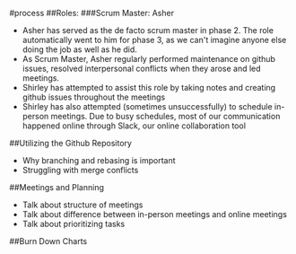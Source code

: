 #process
##Roles:
###Scrum Master: Asher
* Asher has served as the de facto scrum master in phase 2. The role automatically went to him for phase 3, as we can't imagine anyone else doing the job as well as he did.
* As Scrum Master, Asher regularly performed maintenance on github issues, resolved interpersonal conflicts when they arose and led meetings.
* Shirley has attempted to assist this role by taking notes and creating github issues throughout the meetings
* Shirley has also attempted (sometimes unsuccessfully) to schedule in-person meetings. Due to busy schedules, most of our communication happened online through Slack, our online collaboration tool

##Utilizing the Github Repository
* Why branching and rebasing is important
* Struggling with merge conflicts

##Meetings and Planning
* Talk about structure of meetings
* Talk about difference between in-person meetings and online meetings
* Talk about prioritizing tasks

##Burn Down Charts



	